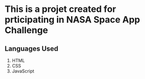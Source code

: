 # This is a projet created for prticipating in NASA Space App Challenge

## Languages Used

1. HTML
2. CSS
3. JavaScript
